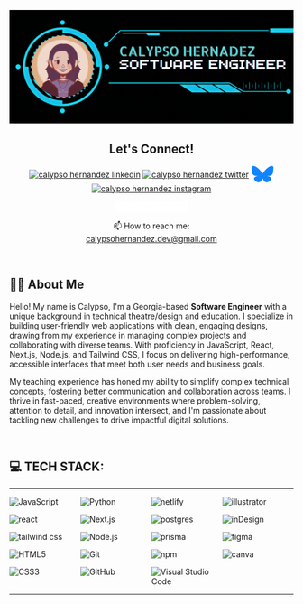 <p align="center">
  <img src="banner.gif" />
</p>

<div align="center">
  <h2 align="center">Let's Connect!</h2>
<p align="center">
<a href="https://www.linkedin.com/in/calypso-hernandez/" target="_blank"><img align="center" src="https://raw.githubusercontent.com/rahuldkjain/github-profile-readme-generator/master/src/images/icons/Social/linked-in-alt.svg" alt="calypso hernandez linkedin" height="30" width="40" /></a>
<a href="https://x.com/Calypso_coding" target="_blank"><img align="center" src="https://raw.githubusercontent.com/rahuldkjain/github-profile-readme-generator/master/src/images/icons/Social/twitter.svg" alt="calypso hernandez twitter" height="30" width="40" /></a>
<a href="https://www.instagram.com/calypso_coding/" target="_blank"><img align="center" src="assets/Bluesky_Logo.svg.png" alt="calypso hernandez bluesky" height="30" width="40" /></a>
<a href="https://bsky.app/profile/calypso-coding.bsky.social" target="_blank"><img align="center" src="https://raw.githubusercontent.com/rahuldkjain/github-profile-readme-generator/master/src/images/icons/Social/instagram.svg" alt="calypso hernandez instagram" height="30" width="40" /></a>
</div>
<div align="center">
<a href="https://medium.com/@calypso_coding" target="_blank"><img align="center" src="assets/Medium_logo.svg.png" alt="calypso hernandez medium blog" height="20"/></a>
</div>
</p>
</div>
<p align="center">📫 How to reach me: <br/> <a href="mailto:calypsohernandez.dev@gmail.com" target="_blank" alt="email">calypsohernandez.dev@gmail.com</a></p>

<br/> 

<h2>👩‍💻  About Me</h2>

<p>Hello! My name is Calypso, I'm a Georgia-based <b>Software Engineer</b> with a unique background in technical theatre/design and education. I specialize in building user-friendly web applications with clean, engaging designs, drawing from my experience in managing complex projects and collaborating with diverse teams. With proficiency in JavaScript, React, Next.js, Node.js, and Tailwind CSS, I focus on delivering high-performance, accessible interfaces that meet both user needs and business goals.

My teaching experience has honed my ability to simplify complex technical concepts, fostering better communication and collaboration across teams. I thrive in fast-paced, creative environments where problem-solving, attention to detail, and innovation intersect, and I'm passionate about tackling new challenges to drive impactful digital solutions.</p>

<br/>

<h2>💻 TECH STACK:</h2>

<table style="width: 100%; border-collapse: collapse; border: none; margin: 0; padding: 0">
    <td width="25%" style="border: none; vertical-align: top; padding: 0;">
      <div style="list-style-type: none; padding: 0; margin: 0;">
      <p><img src="https://img.shields.io/badge/javascript-%23323330.svg?style=for-the-badge&logo=javascript&logoColor=%23F7DF1E" alt="JavaScript" /></p>
      <p><img src="https://img.shields.io/badge/react-%2320232a.svg?style=for-the-badge&logo=react&logoColor=%2361DAFB" alt="react" /></p>
      <p><img src="https://img.shields.io/badge/tailwindcss-%2338B2AC.svg?style=for-the-badge&logo=tailwind-css&logoColor=white" alt="tailwind css" /></p>
      <p><img src="https://img.shields.io/badge/html5-%23E34F26.svg?style=for-the-badge&logo=html5&logoColor=white" alt="HTML5" /></p>
      <p><img src="https://img.shields.io/badge/css3-%231572B6.svg?style=for-the-badge&logo=css3&logoColor=white" alt="CSS3" /></p>
      </div>
    </td>
    <td width="25%" style="border: none; vertical-align: top; padding: 0;">
      <div style="list-style-type: none; padding: 0; margin: 0;">
      <p><img src="https://img.shields.io/badge/python-3670A0?style=for-the-badge&logo=python&logoColor=ffdd54" alt="Python" /></p>
      <p><img src="https://img.shields.io/badge/next.js-%23000000.svg?style=for-the-badge&logo=nextdotjs&logoColor=white" alt="Next.js" /></p>
      <p><img src="https://img.shields.io/badge/node.js-%23339933.svg?style=for-the-badge&logo=nodedotjs&logoColor=white" alt="Node.js" /></p>
      <p><img src="https://img.shields.io/badge/git-%23F05033.svg?style=for-the-badge&logo=git&logoColor=white" alt="Git" /></p>
      <p><img src="https://img.shields.io/badge/github-%23121011.svg?style=for-the-badge&logo=github&logoColor=white" alt="GitHub" /></p>
      </div>
    </td>
    <td width="25%" style="border: none; vertical-align: top; padding: 0;">
      <div style="list-style-type: none; padding: 0; margin: 0;">
      <p><img src="https://img.shields.io/badge/netlify-%23000000.svg?style=for-the-badge&logo=netlify&logoColor=#00C7B7" alt="netlify" /></p>
      <p><img src="https://img.shields.io/badge/postgres-%23316192.svg?style=for-the-badge&logo=postgresql&logoColor=white" alt="postgres" /></p>
      <p><img src="https://img.shields.io/badge/Prisma-3982CE?style=for-the-badge&logo=Prisma&logoColor=white" alt="prisma" /></p>
      <p><img src="https://img.shields.io/badge/npm-%23CB3837.svg?style=for-the-badge&logo=npm&logoColor=white" alt="npm" /></p>
      <p><img src="https://img.shields.io/badge/VS_Code-%23007ACC.svg?style=for-the-badge&logo=visualstudiocode&logoColor=white" alt="Visual Studio Code" /></p>
      </div>
    </td>
    <td width="25%" style="border: none; vertical-align: top; padding: 0;">
      <div style="list-style-type: none; padding: 0; margin: 0;">
      <p><img src="https://img.shields.io/badge/adobeillustrator-%23FF9A00.svg?style=for-the-badge&logo=adobeillustrator&logoColor=white" alt="illustrator" /></p>
      <p><img src="https://img.shields.io/badge/Adobe%20InDesign-49021F?style=for-the-badge&logo=adobeindesign&logoColor=white" alt="inDesign" /></p>
      <p><img src="https://img.shields.io/badge/figma-%23F24E1E.svg?style=for-the-badge&logo=figma&logoColor=white" alt="figma" /></p>
      <p><img src="https://img.shields.io/badge/Canva-%2300C4CC.svg?style=for-the-badge&logo=Canva&logoColor=white" alt="canva" /></p>
      </div>
    </td>
  </tr>
</table>
